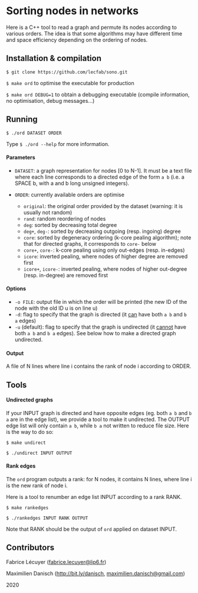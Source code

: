 # Sorting nodes in networks

Here is a C++ tool to read a graph and permute its nodes according to various orders. The idea is that some algorithms may have different time and space efficiency depending on the ordering of nodes.


## Installation & compilation
`$ git clone https://github.com/lecfab/sono.git`

`$ make ord` to optimise the executable for production

`$ make ord DEBUG=1` to obtain a debugging executable (compile information, no optimisation, debug messages...)

## Running

`$ ./ord DATASET ORDER`

Type `$ ./ord --help` for more information.


#### Parameters
-   `DATASET`: a graph representation for nodes [0 to N-1]. It must be a text file where each line corresponds to a directed edge of the form `a b` (i.e. a SPACE b, with a and b long unsigned integers).

-   `ORDER`: currently available orders are optimise

    -   `original`:   the original order provided by the dataset (warning: it is usually not random)
    -   `rand`: random reordering of nodes
    -   `deg`:  sorted by decreasing total degree
    -   `deg+`, `deg-`: sorted by decreasing outgoing (resp. ingoing) degree
    -   `core`: sorted by degeneracy ordering (k-core pealing algorithm); note that for directed graphs, it corresponds to `core-` below
    -   `core+`, `core-`: k-core pealing using only out-edges (resp. in-edges)
    -   `icore`: inverted pealing, where nodes of higher degree are removed first
    -   `icore+`, `icore-`: inverted pealing, where nodes of higher out-degree (resp. in-degree) are removed first

#### Options
-   `-o FILE`: output file in which the order will be printed (the new ID of the node with the old ID u is on line u)
-   `-d`: flag to specify that the graph is directed (it <u>can</u> have both `a b` and `b a` edges)
-   `-u` (default): flag to specify that the graph is undirected (it <u>cannot</u> have both `a b` and `b a` edges). See below how to make a directed graph undirected.

#### Output
A file of N lines where line i contains the rank of node i according to ORDER.


## Tools
#### Undirected graphs
If your INPUT graph is directed and have opposite edges (eg. both `a b` and `b a` are in the edge list), we provide a tool to make it undirected. The OUTPUT edge list will only contain `a b`, while `b a` not written to reduce file size.
Here is the way to do so:

`$ make undirect`

`$ ./undirect INPUT OUTPUT`

#### Rank edges
The `ord` program outputs a rank: for N nodes, it contains N lines, where line i is the new rank of node i.

Here is a tool to renumber an edge list INPUT according to a rank RANK.

`$ make rankedges`

`$ ./rankedges INPUT RANK OUTPUT`

Note that RANK should be the output of `ord` applied on dataset INPUT.

## Contributors

Fabrice Lécuyer (fabrice.lecuyer@lip6.fr)

Maximilien Danisch (<http://bit.ly/danisch>, maximilien.danisch@gmail.com)

2020
